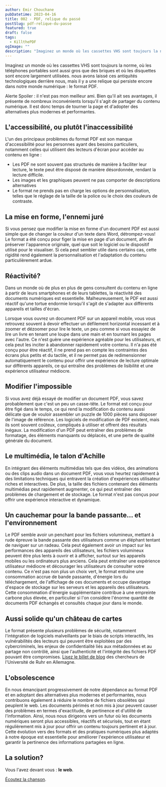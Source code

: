 ```yaml
---
author: Emir Chouchane
pubDatetime: 2023-04-16
title: 002 - PDF, relique du passé
postSlug: pdf-relique-du-passe
featured: true
draft: false
tags:
  - KillthePDF
ogImage: ""
description: "Imaginez un monde où les cassettes VHS sont toujours la norme, où les téléphones portables sont aussi gros que des briques et où les disquettes sont encore largement utilisées. nous avons laissé ces antiquités technologiques derrière nous, mais il y a une relique qui persiste encore dans notre monde numérique : le format PDF."
---
```


Imaginez un monde où les cassettes VHS sont toujours la norme, où les téléphones portables sont aussi gros que des briques et où les disquettes sont encore largement utilisées. nous avons laissé ces antiquités technologiques derrière nous, mais il y a une relique qui persiste encore dans notre monde numérique : le format PDF.

Alerte Spoiler : il n'est pas mon meilleur ami. Bien qu'il ait ses avantages, il présente de nombreux inconvénients lorsqu'il s'agit de partager du contenu numérique. Il est donc temps de tourner la page et d'adopter des alternatives plus modernes et performantes.

## L'accessibilité, ou plutôt l'inaccessibilité
L'un des principaux problèmes du format PDF est son manque d'accessibilité pour les personnes ayant des besoins particuliers, notamment celles qui utilisent des lecteurs d'écran pour accéder au contenu en ligne : 
- Les PDF ne sont souvent pas structurés de manière à faciliter leur lecture, le texte peut être disposé de manière désordonnée, rendant la lecture difficile.
- Les images et les graphiques peuvent ne pas comporter de descriptions alternatives
- Le format ne prends pas en charge les options de personnalisation, telles que le réglage de la taille de la police ou le choix des couleurs de contraste.

## La mise en forme, l'ennemi juré
Si vous pensez que modifier la mise en forme d'un document PDF est aussi simple que de changer la couleur d'un texte dans Word, détrompez-vous!
Le format a été conçu pour figer la mise en page d'un document, afin de préserver l'apparence originale, quel que soit le logiciel ou le dispositif utilisé pour le visualiser. Si cela peut sembler utile dans certains cas, cette rigidité rend également la personnalisation et l'adaptation du contenu particulièrement ardue.

## Réactivité?
Dans un monde où de plus en plus de gens consultent du contenu en ligne à partir de leurs smartphones et de leurs tablettes, la réactivité des documents numériques est essentielle. Malheureusement, le PDF est aussi réactif qu'une tortue endormie lorsqu'il s'agit de s'adapter aux différents appareils et tailles d'écran.

Lorsque vous ouvrez un document PDF sur un appareil mobile, vous vous retrouvez souvent à devoir effectuer un défilement horizontal incessant et à zoomer et dézoomer pour lire le texte, un peu comme si vous essayiez de lire un livre en tenant une loupe dans une main et en tournant les pages avec l'autre. Ce n'est guère une expérience agréable pour les utilisateurs, et cela peut les inciter à abandonner rapidement votre contenu. Il n'a pas été conçu pour être réactif, il ne prend pas en compte les contraintes des écrans plus petits et du tactile, et il ne permet pas de redimensionner automatiquement le contenu pour offrir une expérience de lecture optimale sur différents appareils, ce qui entraîne des problèmes de lisibilité et une expérience utilisateur médiocre.

## Modifier l'impossible
Si vous avez déjà essayé de modifier un document PDF, vous savez probablement que c'est un peu un casse-tête. Le format est conçu pour être figé dans le temps, ce qui rend la modification du contenu aussi délicate que de vouloir assembler un puzzle de 1000 pièces sans disposer de l'image de référence. Les logiciels de modification de PDF existent, mais ils sont souvent coûteux, compliqués à utiliser et offrent des résultats inégaux. La modification d'un PDF peut entraîner des problèmes de formatage, des éléments manquants ou déplacés, et une perte de qualité générale du document.

## Le multimédia, le talon d'Achille
En intégrant des éléments multimédias tels que des vidéos, des animations ou des clips audio dans un document PDF, vous vous heurtez rapidement à des limitations techniques qui entravent la création d'expériences utilisateur riches et interactives. De plus, la taille des fichiers contenant des éléments multimédias peut rapidement augmenter, ce qui peut entraîner des problèmes de chargement et de stockage. Le format n'est pas conçus pour offrir une expérience interactive et dynamique.

## Un cauchemar pour la bande passante... et l'environnement
Le PDF semble avoir un penchant pour les fichiers volumineux, mettant à rude épreuve la bande passante des utilisateurs comme un éléphant tentant de naviguer sur un radeau. Cela peut également avoir un impact sur les performances des appareils des utilisateurs, les fichiers volumineux peuvent être plus lents à ouvrir et à afficher, surtout sur les appareils mobiles ou les ordinateurs plus anciens. Cela peut entraîner une expérience utilisateur médiocre et décourager les utilisateurs de consulter votre contenu. Ce n'est pas non plus un choix vert, le format entraîne une consommation accrue de bande passante, d'énergie lors du téléchargement, de l'affichage de ces documents et occupe davantage d'espace de stockage sur les serveurs et les appareils des utilisateurs. Cette consommation d'énergie supplémentaire contribue à une empreinte carbone plus élevée, en particulier si l'on considère l'énorme quantité de documents PDF échangés et consultés chaque jour dans le monde.

## Aussi solide qu'un château de cartes
Le format présente plusieurs problèmes de sécurité, notamment l'intégration de logiciels malveillants par le biais de scripts interactifs, les vulnérabilités des lecteurs qui peuvent être exploitées par des cybercriminels, les enjeux de confidentialité liés aux métadonnées et au partage non contrôlé, ainsi que l'authenticité et l'intégrité des fichiers PDF pouvant être compromises. [Lisez le billet de blog](https://web-in-security.blogspot.com/2019/02/how-to-spoof-pdf-signatures.html) des chercheurs de l'Université de Ruhr en Allemagne.

## L'obsolescence
En nous émancipant progressivement de notre dépendance au format PDF et en adoptant des alternatives plus modernes et performantes, nous contribuons également à réduire le nombre de fichiers obsolètes qui peuplent le web. Les documents périmés et non mis à jour peuvent causer des problèmes en termes d'exactitude, de pertinence et d'utilité de l'information. Ainsi, nous nous dirigeons vers un futur où les documents numériques seront plus accessibles, réactifs et sécurisés, tout en étant régulièrement mis à jour pour offrir un contenu toujours pertinent et à jour. Cette évolution vers des formats et des pratiques numériques plus adaptés à notre époque est essentielle pour améliorer l'expérience utilisateur et garantir la pertinence des informations partagées en ligne.

## La solution?
Vous l'avez devant vous : **le web**.

[Écoutez la chanson](https://twitter.com/KarlaRivershaw/status/1306962103568302082).